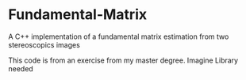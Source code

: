 # Fundamental-Matrix
A C++ implementation of a fundamental matrix estimation from two stereoscopics images

This code is from an exercise from my master degree. 
Imagine Library needed
